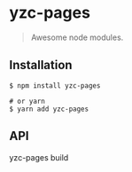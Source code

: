# yzc-pages

> Awesome node modules.

## Installation

```shell
$ npm install yzc-pages

# or yarn
$ yarn add yzc-pages
```

## API
yzc-pages build
